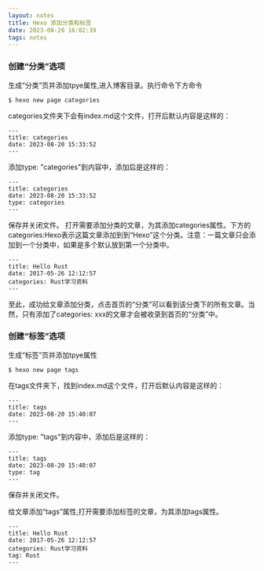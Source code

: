 ```yaml
---
layout: notes
title: Hexo 添加分类和标签
date: 2023-08-20 16:02:39
tags: notes
---
```


### 创建“分类”选项

生成“分类”页并添加tpye属性,进入博客目录。执行命令下方命令
```
$ hexo new page categories
```
categories文件夹下会有index.md这个文件，打开后默认内容是这样的：
```
---
title: categories
date: 2023-08-20 15:33:52
---
```
添加type: "categories"到内容中，添加后是这样的：
```
---
title: categories
date: 2023-08-20 15:33:52
type: categories
---
```
保存并关闭文件。
打开需要添加分类的文章，为其添加categories属性。下方的categories:Hexo表示这篇文章添加到到“Hexo”这个分类。注意：一篇文章只会添加到一个分类中，如果是多个默认放到第一个分类中。
```
---
title: Hello Rust
date: 2017-05-26 12:12:57
categories: Rust学习资料
---
```
至此，成功给文章添加分类，点击首页的“分类”可以看到该分类下的所有文章。当然，只有添加了categories: xxx的文章才会被收录到首页的“分类”中。

### 创建“标签”选项
生成“标签”页并添加tpye属性
```
$ hexo new page tags
```
在tags文件夹下，找到index.md这个文件，打开后默认内容是这样的：
```
---
title: tags
date: 2023-08-20 15:40:07
---
```

添加type: "tags"到内容中，添加后是这样的：
```
---
title: tags
date: 2023-08-20 15:40:07
type: tag
---
```
保存并关闭文件。

给文章添加“tags”属性,打开需要添加标签的文章，为其添加tags属性。
```
---
title: Hello Rust
date: 2017-05-26 12:12:57
categories: Rust学习资料
tag: Rust
---
```